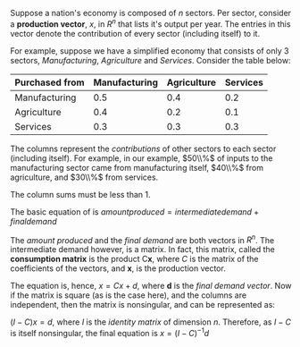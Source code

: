 
Suppose a nation's economy is composed of $n$ sectors. Per sector, consider a **production vector**,
$x$, in $R^n$ that lists it's output per year. The entries in this vector denote the contribution
of every sector (including itself) to it. 

For example, suppose we have a simplified economy that consists of only 3 sectors, *Manufacturing*,
*Agriculture* and *Services*. Consider the table below: 

|Purchased from|Manufacturing|Agriculture|Services|
|------------- |------------- | ----------- | --------|
|Manufacturing | 0.5         | 0.4 | 0.2|
|Agriculture   | 0.4         | 0.2 | 0.1|
|Services      | 0.3         | 0.3 | 0.3|

The columns represent the *contributions* of other sectors to each sector (including itself). 
For example, in our example, $50\\%$ of inputs to the manufacturing sector came from manufacturing 
itself, $40\\%$ from agriculture, and $30\\%$ from services. 

The column sums must be less than 1. 

The basic equation of is
$amount{ produced} = intermediate{ demand} + final{ demand}$

The *amount produced* and the *final demand* are both vectors in $R^n$. The intermediate demand
however, is a matrix. In fact, this matrix, called the **consumption matrix** is the product C**x**,
where $C$ is the matrix of the coefficients of the vectors, and **x**, is the production vector.

The equation is, hence, $x = Cx + d$, where **d** is the *final demand vector*. Now if the matrix
is square (as is the case here), and the columns are independent, then the matrix is nonsingular,
and can be represented as: 

$(I-C)x = d$, where $I$ is the *identity matrix* of dimension *n*. Therefore, as $I-C$ is itself
nonsingular, the final equation is $x = (I-C)^{-1}d$



